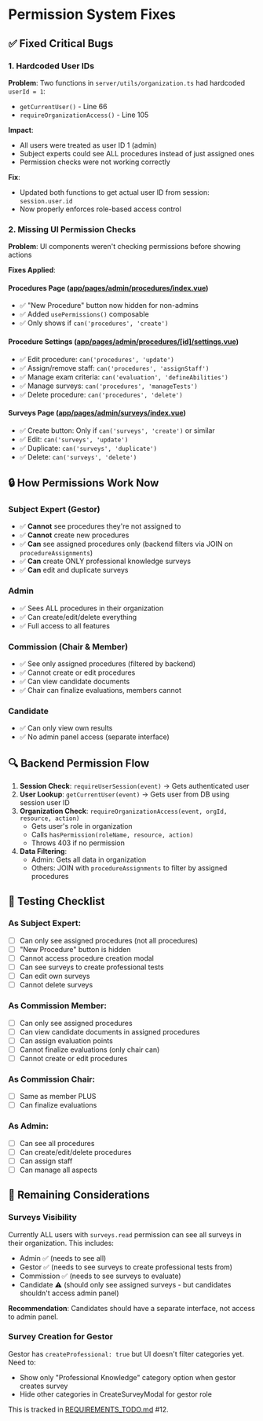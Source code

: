 # Permission System Fixes

## ✅ Fixed Critical Bugs

### 1. Hardcoded User IDs
**Problem**: Two functions in `server/utils/organization.ts` had hardcoded `userId = 1`:
- `getCurrentUser()` - Line 66
- `requireOrganizationAccess()` - Line 105

**Impact**:
- All users were treated as user ID 1 (admin)
- Subject experts could see ALL procedures instead of just assigned ones
- Permission checks were not working correctly

**Fix**:
- Updated both functions to get actual user ID from session: `session.user.id`
- Now properly enforces role-based access control

### 2. Missing UI Permission Checks
**Problem**: UI components weren't checking permissions before showing actions

**Fixes Applied**:

#### Procedures Page ([app/pages/admin/procedures/index.vue](app/pages/admin/procedures/index.vue))
- ✅ "New Procedure" button now hidden for non-admins
- ✅ Added `usePermissions()` composable
- ✅ Only shows if `can('procedures', 'create')`

#### Procedure Settings ([app/pages/admin/procedures/[id]/settings.vue](app/pages/admin/procedures/[id]/settings.vue))
- ✅ Edit procedure: `can('procedures', 'update')`
- ✅ Assign/remove staff: `can('procedures', 'assignStaff')`
- ✅ Manage exam criteria: `can('evaluation', 'defineAbilities')`
- ✅ Manage surveys: `can('procedures', 'manageTests')`
- ✅ Delete procedure: `can('procedures', 'delete')`

#### Surveys Page ([app/pages/admin/surveys/index.vue](app/pages/admin/surveys/index.vue))
- ✅ Create button: Only if `can('surveys', 'create')` or similar
- ✅ Edit: `can('surveys', 'update')`
- ✅ Duplicate: `can('surveys', 'duplicate')`
- ✅ Delete: `can('surveys', 'delete')`

## 🔒 How Permissions Work Now

### Subject Expert (Gestor)
- ✅ **Cannot** see procedures they're not assigned to
- ✅ **Cannot** create new procedures
- ✅ **Can** see assigned procedures only (backend filters via JOIN on `procedureAssignments`)
- ✅ **Can** create ONLY professional knowledge surveys
- ✅ **Can** edit and duplicate surveys

### Admin
- ✅ Sees ALL procedures in their organization
- ✅ Can create/edit/delete everything
- ✅ Full access to all features

### Commission (Chair & Member)
- ✅ See only assigned procedures (filtered by backend)
- ✅ Cannot create or edit procedures
- ✅ Can view candidate documents
- ✅ Chair can finalize evaluations, members cannot

### Candidate
- ✅ Can only view own results
- ✅ No admin panel access (separate interface)

## 🔍 Backend Permission Flow

1. **Session Check**: `requireUserSession(event)` → Gets authenticated user
2. **User Lookup**: `getCurrentUser(event)` → Gets user from DB using session user ID
3. **Organization Check**: `requireOrganizationAccess(event, orgId, resource, action)`
   - Gets user's role in organization
   - Calls `hasPermission(roleName, resource, action)`
   - Throws 403 if no permission
4. **Data Filtering**:
   - Admin: Gets all data in organization
   - Others: JOIN with `procedureAssignments` to filter by assigned procedures

## 📝 Testing Checklist

### As Subject Expert:
- [ ] Can only see assigned procedures (not all procedures)
- [ ] "New Procedure" button is hidden
- [ ] Cannot access procedure creation modal
- [ ] Can see surveys to create professional tests
- [ ] Can edit own surveys
- [ ] Cannot delete surveys

### As Commission Member:
- [ ] Can only see assigned procedures
- [ ] Can view candidate documents in assigned procedures
- [ ] Can assign evaluation points
- [ ] Cannot finalize evaluations (only chair can)
- [ ] Cannot create or edit procedures

### As Commission Chair:
- [ ] Same as member PLUS
- [ ] Can finalize evaluations

### As Admin:
- [ ] Can see all procedures
- [ ] Can create/edit/delete procedures
- [ ] Can assign staff
- [ ] Can manage all aspects

## 🚨 Remaining Considerations

### Surveys Visibility
Currently ALL users with `surveys.read` permission can see all surveys in their organization. This includes:
- Admin ✅ (needs to see all)
- Gestor ✅ (needs to see surveys to create professional tests from)
- Commission ✅ (needs to see surveys to evaluate)
- Candidate ⚠️ (should only see assigned surveys - but candidates shouldn't access admin panel)

**Recommendation**: Candidates should have a separate interface, not access to admin panel.

### Survey Creation for Gestor
Gestor has `createProfessional: true` but UI doesn't filter categories yet. Need to:
- Show only "Professional Knowledge" category option when gestor creates survey
- Hide other categories in CreateSurveyModal for gestor role

This is tracked in [REQUIREMENTS_TODO.md](REQUIREMENTS_TODO.md) #12.
